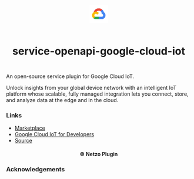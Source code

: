 <div align="center">
  <a href="https://netzo.io" target="_blank" >
    <img height="50" src="https://raw.githubusercontent.com/netzoio/netzo/main/plugins/services/service-openapi-google-cloud-iot/src/assets/icon.png" style="margin: 12px 0px" />
  </a>

  <h1 style="padding: 6px 0px 24px 0px">service-openapi-google-cloud-iot</h1>
</div>

An open-source service plugin for Google Cloud IoT.

Unlock insights from your global device network with an intelligent IoT platform whose scalable, fully managed integration lets you connect, store, and analyze data at the edge and in the cloud.


### Links

- [Marketplace](https://app.netzo.io/marketplace/service-openapi-google-cloud-iot)
- [Google Cloud IoT for Developers](https://developers.google.com/iot)
- [Source](https://api.apis.guru/v2/specs/googleapis.com/cloudiot/v1/openapi.json)

<div align="center">
  <h4>© Netzo Plugin</h4>
</div>

### Acknowledgements
